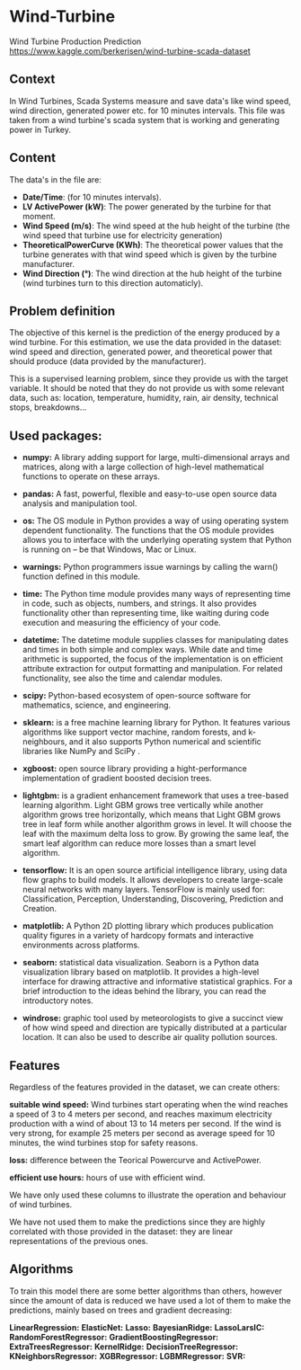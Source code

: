 # Wind-Turbine
Wind Turbine Production Prediction
https://www.kaggle.com/berkerisen/wind-turbine-scada-dataset

## Context

In Wind Turbines, Scada Systems measure and save data's like wind speed, wind direction, 
generated power etc. for 10 minutes intervals. This file was taken from a wind turbine's 
scada system that is working and generating power in Turkey.

## Content

The data's in the file are:

*	**Date/Time**: (for 10 minutes intervals).
*	**LV ActivePower (kW)**: The power generated by the turbine for that moment.
*	**Wind Speed (m/s)**: The wind speed at the hub height of the turbine (the wind speed that turbine use for electricity generation)
*	**TheoreticalPowerCurve (KWh)**: The theoretical power values that the turbine generates with that wind speed which is given by the turbine manufacturer.
*	**Wind Direction (°)**: The wind direction at the hub height of the turbine (wind turbines turn to this direction automaticly).

## Problem definition

The objective of this kernel is the prediction of the energy produced by a wind turbine. For this estimation, we use the data provided in the dataset: wind speed and direction, generated power, and theoretical power that should produce (data provided by the manufacturer).

This is a supervised learning problem, since they provide us with the target variable.
It should be noted that they do not provide us with some relevant data, such as: location, temperature, humidity, rain, air density, technical stops, breakdowns...


## Used packages:

* **numpy:** A library adding support for large, multi-dimensional arrays and matrices, along with a large collection of high-level mathematical functions to operate on these arrays.
* **pandas:** A fast, powerful, flexible and easy-to-use open source data analysis and manipulation tool.
* **os:** The OS module in Python provides a way of using operating system dependent functionality. The functions that the OS module provides allows you to interface with the underlying operating system that Python is running on – be that Windows, Mac or Linux.
* **warnings:** Python programmers issue warnings by calling the warn() function defined in this module. 
* **time:** The Python time module provides many ways of representing time in code, such as objects, numbers, and strings. It also provides functionality other than representing time, like waiting during code execution and measuring the efficiency of your code.
* **datetime:** The datetime module supplies classes for manipulating dates and times in both simple and complex ways. While date and time arithmetic is supported, the focus of the implementation is on efficient attribute extraction for output formatting and manipulation. For related functionality, see also the time and calendar modules.
* **scipy:** Python-based ecosystem of open-source software for mathematics, science, and engineering.
* **sklearn:** is a free machine learning library for Python. It features various algorithms like support vector machine, random forests, and k-neighbours, and it also supports Python numerical and scientific libraries like NumPy and SciPy .
* **xgboost:** open source library providing a hight-performance implementation of gradient boosted decision trees.
* **lightgbm:** is a gradient enhancement framework that uses a tree-based learning algorithm. Light GBM grows tree vertically while another algorithm grows tree horizontally, which means that Light GBM grows tree in leaf form while another algorithm grows in level. It will choose the leaf with the maximum delta loss to grow. By growing the same leaf, the smart leaf algorithm can reduce more losses than a smart level algorithm.
* **tensorflow:** It is an open source artificial intelligence library, using data flow graphs to build models. It allows developers to create large-scale neural networks with many layers. TensorFlow is mainly used for: Classification, Perception, Understanding, Discovering, Prediction and Creation.

* **matplotlib:** A Python 2D plotting library which produces publication quality figures in a variety of hardcopy formats and interactive environments across platforms. 
* **seaborn:** statistical data visualization. Seaborn is a Python data visualization library based on matplotlib. It provides a high-level interface for drawing attractive and informative statistical graphics. For a brief introduction to the ideas behind the library, you can read the introductory notes.
* **windrose:** graphic tool used by meteorologists to give a succinct view of how wind speed and direction are typically distributed at a particular location. It can also be used to describe air quality pollution sources.


## Features
Regardless of the features provided in the dataset, we can create others:

**suitable wind speed:** Wind turbines start operating when the wind reaches a speed of 3 to 4 meters per second, and reaches maximum electricity production with a wind of about 13 to 14 meters per second. If the wind is very strong, for example 25 meters per second as average speed for 10 minutes, the wind turbines stop for safety reasons.

**loss:** difference between the Teorical Powercurve and ActivePower.

**efficient use hours:** hours of use with efficient wind.

We have only used these columns to illustrate the operation and behaviour of wind turbines.

We have not used them to make the predictions since they are highly correlated with those provided in the dataset: they are linear representations of the previous ones.


## Algorithms

To train this model there are some better algorithms than others, however since the amount of data is reduced we have used a lot of them to make the predictions, mainly based on trees and gradient decreasing:

**LinearRegression:**
**ElasticNet:**
**Lasso:**
**BayesianRidge:**
**LassoLarsIC:**
**RandomForestRegressor:**
**GradientBoostingRegressor:**
**ExtraTreesRegressor:**
**KernelRidge:**
**DecisionTreeRegressor:**
**KNeighborsRegressor:**
**XGBRegressor:**
**LGBMRegressor:**
**SVR:**


